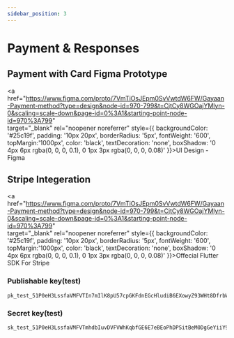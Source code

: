 ```yaml
---
sidebar_position: 3
---
```


# Payment & Responses

<!---==============START==================-->

## Payment with Card Figma Prototype

<a href="https://www.figma.com/proto/7VmTiOsJEpm0SvVwtdW6FW/Gayaan-Payment-method?type=design&node-id=970-799&t=CjtCy8WGOajYMlyn-0&scaling=scale-down&page-id=0%3A1&starting-point-node-id=970%3A799"  
target="_blank" 
rel="noopener noreferrer"
style={{ 
  backgroundColor: '#25c19f', 
  padding: '10px 20px', 
  borderRadius: '5px', 
  fontWeight: '600',
  topMargin:'1000px',
  color: 'black', 
  textDecoration: 'none',
  boxShadow: '0 4px 6px rgba(0, 0, 0, 0.1), 0 1px 3px rgba(0, 0, 0, 0.08)'
}}>UI Design - Figma</a>

<div style={{ padding: '10px 20px', }}> </div>



## Stripe Integeration

<a href="https://www.figma.com/proto/7VmTiOsJEpm0SvVwtdW6FW/Gayaan-Payment-method?type=design&node-id=970-799&t=CjtCy8WGOajYMlyn-0&scaling=scale-down&page-id=0%3A1&starting-point-node-id=970%3A799"  
target="_blank" 
rel="noopener noreferrer"
style={{ 
  backgroundColor: '#25c19f', 
  padding: '10px 20px', 
  borderRadius: '5px', 
  fontWeight: '600',
  topMargin:'1000px',
  color: 'black', 
  textDecoration: 'none',
  boxShadow: '0 4px 6px rgba(0, 0, 0, 0.1), 0 1px 3px rgba(0, 0, 0, 0.08)'
}}>Offecial Flutter SDK For Stripe</a>

<div style={{ padding: '10px 20px', }}> </div>

### Publishable key(test)

```
pk_test_51P0eH3LssfaVMFVTIn7mIlK8pU57cpGKFdnEGcHludiB6EXowyZ93WHt8DfrbWdPd4SqktLmHJLdPM2y1xrXAX8t00W0qx2ZRE
```
### Secret key(test)
```
sk_test_51P0eH3LssfaVMFVTmhdbIuvDVFVWhKqbfGE6E7eBEoPhDPSitBeM0DgGeYiiY9bg3SQgrdCAVfU11YxVwhA2MhF8007Ch1B6Qg
```

<!---==============END==================-->




